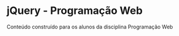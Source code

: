 <h1>jQuery - Programação Web</h1>

<p>Conteúdo construído para os alunos da disciplina Programação Web</p>
